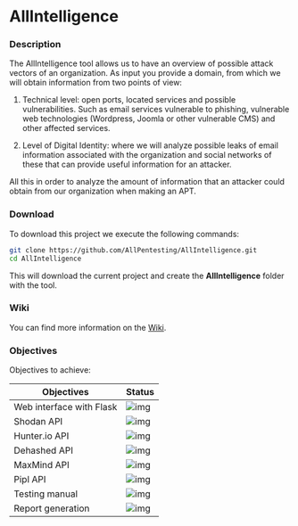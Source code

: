# AllIntelligence


### Description
The AllIntelligence tool allows us to have an overview of possible attack vectors of an organization. As input you provide a domain, from which we will obtain information from two points of view:

1. Technical level: open ports, located services and possible vulnerabilities. Such as email services vulnerable to phishing, vulnerable web technologies (Wordpress, Joomla or other vulnerable CMS) and other affected services.

2. Level of Digital Identity: where we will analyze possible leaks of email information associated with the organization and social networks of these that can provide useful information for an attacker.

All this in order to analyze the amount of information that an attacker could obtain from our organization when making an APT.

### Download
To download this project we execute the following commands:

```sh
git clone https://github.com/AllPentesting/AllIntelligence.git
cd AllIntelligence
```
This will download the current project and create the **AllIntelligence** folder with the tool.

### Wiki
You can find more information on the [Wiki](https://github.com/AllPentesting/AllIntelligence/wiki).

### Objectives

Objectives to achieve:

| Objectives | Status |
| ------ | ------ |
| Web interface with Flask |![img](http://i.imgur.com/kR8HJwg.png) |
| Shodan API |![img](http://i.imgur.com/VJ7IoXU.png) |
| Hunter.io API |![img](http://i.imgur.com/VJ7IoXU.png) |
| Dehashed API |![img](http://i.imgur.com/VJ7IoXU.png) |
| MaxMind API |![img](http://i.imgur.com/VJ7IoXU.png) |
| Pipl API |![img](http://i.imgur.com/VJ7IoXU.png) |
| Testing manual |![img](http://i.imgur.com/VJ7IoXU.png) |
| Report generation |![img](http://i.imgur.com/kR8HJwg.png) |
